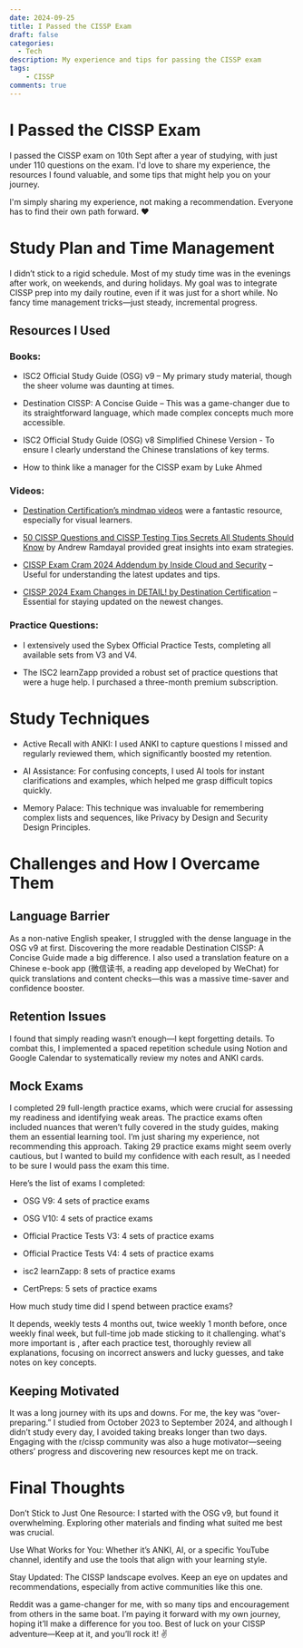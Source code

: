 ```yaml
---
date: 2024-09-25
title: I Passed the CISSP Exam
draft: false
categories:
  - Tech
description: My experience and tips for passing the CISSP exam
tags:
    - CISSP
comments: true
---
```

# I Passed the CISSP Exam 
I passed the CISSP exam on 10th Sept after a year of studying, with just under 110 questions on the exam. I'd love to share my experience, the resources I found valuable, and some tips that might help you on your journey.

I'm simply sharing my experience, not making a recommendation. Everyone has to find their own path forward. ❤️
<!-- more -->
# Study Plan and Time Management

I didn’t stick to a rigid schedule. Most of my study time was in the evenings after work, on weekends, and during holidays.
My goal was to integrate CISSP prep into my daily routine, even if it was just for a short while. No fancy time management tricks—just steady, incremental progress.

## Resources I Used

### Books:

- ISC2 Official Study Guide (OSG) v9 – My primary study material, though the sheer volume was daunting at times.

- Destination CISSP: A Concise Guide – This was a game-changer due to its straightforward language, which made complex concepts much more accessible.

- ISC2 Official Study Guide (OSG) v8 Simplified Chinese Version - To ensure I clearly understand the Chinese translations of key terms.

- How to think like a manager for the CISSP exam by Luke Ahmed

### Videos:

- [Destination Certification’s mindmap videos](https://www.youtube.com/watch?v=hf5NwUSEkwA&list=PLZKdGEfEyJhLd-pJhAD7dNbJyUgpqI4pu) were a fantastic resource, especially for visual learners.

- [50 CISSP Questions and CISSP Testing Tips Secrets All Students Should Know](https://www.youtube.com/watch?v=qbVY0Cg8Ntw) by Andrew Ramdayal provided great insights into exam strategies.

- [CISSP Exam Cram 2024 Addendum by Inside Cloud and Security](https://www.youtube.com/watch?v=XZr2wLKdoVc&t=7016s) – Useful for understanding the latest updates and tips.

- [CISSP 2024 Exam Changes in DETAIL! by Destination Certification](https://www.youtube.com/watch?v=TGWpwtTPexE&t=25s) – Essential for staying updated on the newest changes.

### Practice Questions:

- I extensively used the Sybex Official Practice Tests, completing all available sets from V3 and V4.

- The ISC2 learnZapp provided a robust set of practice questions that were a huge help. I purchased a three-month premium subscription.

# Study Techniques

- Active Recall with ANKI: I used ANKI to capture questions I missed and regularly reviewed them, which significantly boosted my retention.

- AI Assistance: For confusing concepts, I used AI tools for instant clarifications and examples, which helped me grasp difficult topics quickly.

- Memory Palace: This technique was invaluable for remembering complex lists and sequences, like Privacy by Design and Security Design Principles.

# Challenges and How I Overcame Them

## Language Barrier
As a non-native English speaker, I struggled with the dense language in the OSG v9 at first. Discovering the more readable Destination CISSP: A Concise Guide made a big difference. I also used a translation feature on a Chinese e-book app (微信读书, a reading app developed by WeChat) for quick translations and content checks—this was a massive time-saver and confidence booster.

## Retention Issues
I found that simply reading wasn’t enough—I kept forgetting details. To combat this, I implemented a spaced repetition schedule using Notion and Google Calendar to systematically review my notes and ANKI cards.

## Mock Exams
I completed 29 full-length practice exams, which were crucial for assessing my readiness and identifying weak areas.
The practice exams often included nuances that weren’t fully covered in the study guides, making them an essential learning tool. 
I’m just sharing my experience, not recommending this approach. Taking 29 practice exams might seem overly cautious, but I wanted to build my confidence with each result, as I needed to be sure I would pass the exam this time.

Here’s the list of exams I completed:

- OSG V9: 4 sets of practice exams

- OSG V10: 4 sets of practice exams

- Official Practice Tests V3: 4 sets of practice exams

- Official Practice Tests V4: 4 sets of practice exams

- isc2 learnZapp: 8 sets of practice exams

- CertPreps: 5 sets of practice exams

How much study time did I spend between practice exams?

It depends, weekly tests 4 months out, twice weekly 1 month before, once weekly final week, but full-time job made sticking to it challenging.
what's more important is , after each practice test, thoroughly review all explanations, focusing on incorrect answers and lucky guesses, and take notes on key concepts.

## Keeping Motivated

It was a long journey with its ups and downs.
For me, the key was “over-preparing.” I studied from October 2023 to September 2024, and although I didn’t study every day, I avoided taking breaks longer than two days.
Engaging with the r/cissp community was also a huge motivator—seeing others’ progress and discovering new resources kept me on track.

# Final Thoughts

Don’t Stick to Just One Resource: I started with the OSG v9, but found it overwhelming. Exploring other materials and finding what suited me best was crucial.

Use What Works for You: Whether it’s ANKI, AI, or a specific YouTube channel, identify and use the tools that align with your learning style.

Stay Updated: The CISSP landscape evolves. Keep an eye on updates and recommendations, especially from active communities like this one.

Reddit was a game-changer for me, with so many tips and encouragement from others in the same boat. I’m paying it forward with my own journey, hoping it’ll make a difference for you too. Best of luck on your CISSP adventure—Keep at it, and you’ll rock it! ✌